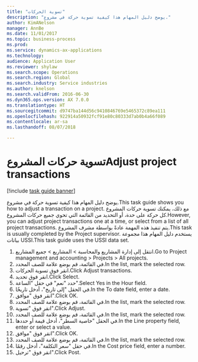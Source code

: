 ```yaml
--- 
title: "تسوية الحركات"
description: "يوضح دليل المهام هذا كيفية تسوية حركة في مشروع."
author: KimANelson
manager: AnnBe
ms.date: 11/01/2017
ms.topic: business-process
ms.prod: 
ms.service: dynamics-ax-applications
ms.technology: 
audience: Application User
ms.reviewer: shylaw
ms.search.scope: Operations
ms.search.region: Global
ms.search.industry: Service industries
ms.author: knelson
ms.search.validFrom: 2016-06-30
ms.dyn365.ops.version: AX 7.0.0
ms.translationtype: HT
ms.sourcegitcommit: d9747ba144d56c9410846769e5465372c89ea111
ms.openlocfilehash: 922914a50932fcf91e80c80333d7ab0b4a66f089
ms.contentlocale: ar-sa
ms.lasthandoff: 08/07/2018

---
```

# <a name="adjust-project-transactions"></a><span data-ttu-id="675c6-103">تسوية حركات المشروع</span><span class="sxs-lookup"><span data-stu-id="675c6-103">Adjust project transactions</span></span>

[!include [task guide banner](../../includes/task-guide-banner.md)]

<span data-ttu-id="675c6-104">يوضح دليل المهام هذا كيفية تسوية حركة في مشروع.</span><span class="sxs-lookup"><span data-stu-id="675c6-104">This task guide shows you how to adjust a transaction on a project.</span></span> <span data-ttu-id="675c6-105">مع ذلك، يمكنك تسوية حركات المشروع كل حركة على حدة، أو التحديد من القائمة التي تحوي جميع حركات المشروع.</span><span class="sxs-lookup"><span data-stu-id="675c6-105">However, you can adjust project transactions one at a time, or select from a list of all project transactions.</span></span> <span data-ttu-id="675c6-106">يتم تنفيذ هذه المهمة عادةً بواسطة مشرف المشروع.</span><span class="sxs-lookup"><span data-stu-id="675c6-106">This task is usually completed by the Project supervisor.</span></span> <span data-ttu-id="675c6-107">يستخدم دليل المهام هذا مجموعة بيانات USSI.</span><span class="sxs-lookup"><span data-stu-id="675c6-107">This task guide uses the USSI data set.</span></span>

1. <span data-ttu-id="675c6-108">انتقل إلى إدارة المشاريع والمحاسبة > المشاريع > جميع المشاريع.</span><span class="sxs-lookup"><span data-stu-id="675c6-108">Go to Project management and accounting > Projects > All projects.</span></span> 
2. <span data-ttu-id="675c6-109">في القائمة، قم بوضع علامة للصف المحدد.</span><span class="sxs-lookup"><span data-stu-id="675c6-109">In the list, mark the selected row.</span></span> 
3. <span data-ttu-id="675c6-110">انقر فوق تسوية الحركات.</span><span class="sxs-lookup"><span data-stu-id="675c6-110">Click Adjust transactions.</span></span> 
4. <span data-ttu-id="675c6-111">انقر فوق تحديد.</span><span class="sxs-lookup"><span data-stu-id="675c6-111">Click Select.</span></span> 
5. <span data-ttu-id="675c6-112">حدد "نعم" في حقل "الساعة".</span><span class="sxs-lookup"><span data-stu-id="675c6-112">Select Yes in the Hour field.</span></span> 
6. <span data-ttu-id="675c6-113">في الحقل "إلى تاريخ"، أدخل تاريخًا.</span><span class="sxs-lookup"><span data-stu-id="675c6-113">In the To date field, enter a date.</span></span> 
7. <span data-ttu-id="675c6-114">انقر فوق "موافق".</span><span class="sxs-lookup"><span data-stu-id="675c6-114">Click OK.</span></span> 
8. <span data-ttu-id="675c6-115">في القائمة، قم بوضع علامة للصف المحدد.</span><span class="sxs-lookup"><span data-stu-id="675c6-115">In the list, mark the selected row.</span></span> 
9. <span data-ttu-id="675c6-116">انقر فوق "تسوية".</span><span class="sxs-lookup"><span data-stu-id="675c6-116">Click Adjust.</span></span> 
10. <span data-ttu-id="675c6-117">في القائمة، قم بوضع علامة للصف المحدد.</span><span class="sxs-lookup"><span data-stu-id="675c6-117">In the list, mark the selected row.</span></span> 
11. <span data-ttu-id="675c6-118">في الحقل "خاصية السطر"، أدخل قيمة أو حددها.</span><span class="sxs-lookup"><span data-stu-id="675c6-118">In the Line property field, enter or select a value.</span></span> 
12. <span data-ttu-id="675c6-119">انقر فوق "موافق".</span><span class="sxs-lookup"><span data-stu-id="675c6-119">Click OK.</span></span> 
13. <span data-ttu-id="675c6-120">في القائمة، قم بوضع علامة للصف المحدد.</span><span class="sxs-lookup"><span data-stu-id="675c6-120">In the list, mark the selected row.</span></span> 
14. <span data-ttu-id="675c6-121">في حقل "سعر التكلفة"، أدخل رقمًا.</span><span class="sxs-lookup"><span data-stu-id="675c6-121">In the Cost price field, enter a number.</span></span> 
15. <span data-ttu-id="675c6-122">انقر فوق "ترحيل".</span><span class="sxs-lookup"><span data-stu-id="675c6-122">Click Post.</span></span> 

